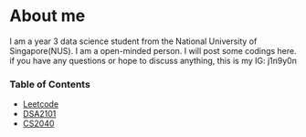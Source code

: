 # About me
I am a year 3 data science student from the National University of Singapore(NUS).
I am a open-minded person. I will post some codings here.
if you have any questions or hope to discuss anything, this is my IG: j1n9y0n

### Table of Contents
- [Leetcode](./leetcode.md)
- [DSA2101](./dsa2101.md)
- [CS2040](./cs2040.md)
